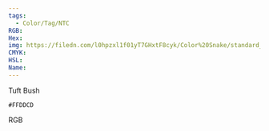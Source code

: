 ```yaml
---
tags:
  - Color/Tag/NTC
RGB:
Hex:
img: https://filedn.com/l0hpzxl1f01yT7GHxtF8cyk/Color%20Snake/standard_csv_to_svg//FFDDCD.svg
CMYK:
HSL:
Name:
---
```

Tuft Bush
```palette
#FFDDCD
```
RGB
